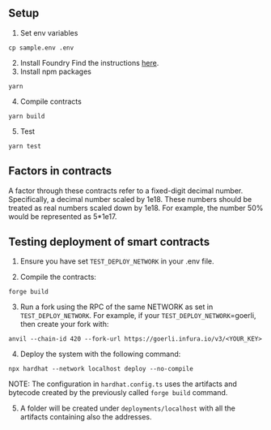 ## Setup
1. Set env variables
```
cp sample.env .env
```
2. Install Foundry
Find the instructions [here](https://book.getfoundry.sh/getting-started/installation).
3. Install npm packages
```
yarn
```
4. Compile contracts
```
yarn build
```
5. Test
```
yarn test
```

## Factors in contracts
A factor through these contracts refer to a fixed-digit decimal number. Specifically, a decimal number scaled by 1e18. These numbers should be treated as real numbers scaled down by 1e18. For example, the number 50% would be represented as 5*1e17.

## Testing deployment of smart contracts

1. Ensure you have set `TEST_DEPLOY_NETWORK` in your .env file.  

2. Compile the contracts:
```
forge build
```
  
3. Run a fork using the RPC of the same NETWORK as set in `TEST_DEPLOY_NETWORK`. For example, if your `TEST_DEPLOY_NETWORK`=goerli, then create your fork with:  
```
anvil --chain-id 420 --fork-url https://goerli.infura.io/v3/<YOUR_KEY>
```

4. Deploy the system with the following command:
```
npx hardhat --network localhost deploy --no-compile
```
NOTE: The configuration in `hardhat.config.ts` uses the artifacts and bytecode created by the previously called `forge build` command.

5. A folder will be created under `deployments/localhost` with all the artifacts containing also the addresses. 

